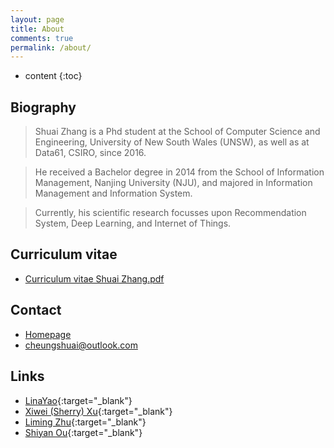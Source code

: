 ```yaml
---
layout: page
title: About
comments: true
permalink: /about/
---
```


* content
{:toc}

## Biography
> Shuai Zhang is a Phd student at the School of Computer Science and Engineering, University of New South Wales (UNSW), as well as at Data61, CSIRO, since 2016.

> He received a Bachelor degree in 2014 from the School of Information Management, Nanjing University (NJU), and majored in Information Management and Information System.

> Currently, his scientific research focusses upon Recommendation System, Deep Learning, and Internet of Things. 

## Curriculum vitae
* [Curriculum vitae Shuai Zhang.pdf](http://shuaizhang.tech/file/Curriculum%20vitae%20Shuai%20Zhang.pdf)

## Contact
* [Homepage](http://www.cse.unsw.edu.au/~z5122282/)
* cheungshuai@outlook.com

## Links
* [LinaYao](http://linayao.com/){:target="_blank"}
* [Xiwei (Sherry) Xu](https://scholar.google.com.au/citations?user=x9IUq78AAAAJ&hl=en){:target="_blank"}
* [Liming Zhu](http://cgi.cse.unsw.edu.au/~limingz/home/){:target="_blank"}
* [Shiyan Ou](http://im.nju.edu.cn/eng/facstaffdetail?name=Shiyan%20OU){:target="_blank"}

